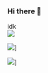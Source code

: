 ### Hi there 👋
 idk <br>
![ ](https://komarev.com/ghpvc/?username=TudbuT&style=flat-square&color=blueviolet)

![ ](https://github-readme-stats.vercel.app/api?username=TudbuT&show_icons=true&theme=dracula)]

![ ](https://github-readme-stats.vercel.app/api/top-langs/?username=TudbuT&theme=dracula&show_icons=true)]
